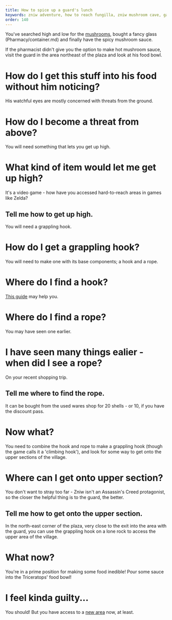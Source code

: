 ```yaml
---
title: How to spice up a guard's lunch
keywords: zniw adventure, how to reach fungilla, zniw mushroom cave, games with mushrooms, zniw sauce, zniw spicy mushroom
order: 140
---
```


You've searched high and low for the [mushrooms](Pharmacy/caps.md), bought a fancy glass (Pharmacy/container.md) and finally have the spicy mushroom sauce.

If the pharmacist didn't give you the option to make hot mushroom sauce, visit the guard in the area northeast of the plaza and look at his food bowl.

# How do I get this stuff into his food without him noticing?
His watchful eyes are mostly concerned with threats from the ground.

# How do I become a threat from above?
You will need something that lets you get up high.

# What kind of item would let me get up high?
It's a video game - how have you accessed hard-to-reach areas in games like Zelda?

## Tell me how to get up high.
You will need a grappling hook.

# How do I get a grappling hook?
You will need to make one with its base components; a hook and a rope.

# Where do I find a hook?
[This guide](Pantry/Inside/hook.md) may help you.

# Where do I find a rope?
You may have seen one earlier.

# I have seen many things ealier - when did I see a rope?
On your recent shopping trip.

## Tell me where to find the rope.
It can be bought from the used wares shop for 20 shells - or 10, if you have the discount pass.

# Now what?
You need to combine the hook and rope to make a grappling hook (though the game calls it a 'climbing hook'), and look for some way to get onto the upper sections of the village.

# Where can I get onto upper section?
You don't want to stray too far - Zniw isn't an Assassin's Creed protagonist, so the closer the helpful thing is to the guard, the better.

## Tell me how to get onto the upper section.
In the north-east corner of the plaza, very close to the exit into the area with the guard, you can use the grappling hook on a lone rock to access the upper area of the village.

# What now?
You're in a prime position for making some food inedible! Pour some sauce into the Triceratops' food bowl!

# I feel kinda guilty...
You should! But you have access to a [new area]() now, at least.
